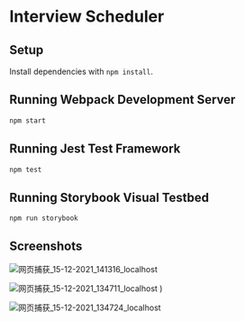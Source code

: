 # Interview Scheduler

## Setup

Install dependencies with `npm install`.

## Running Webpack Development Server

```sh
npm start
```

## Running Jest Test Framework

```sh
npm test
```

## Running Storybook Visual Testbed

```sh
npm run storybook
```

## Screenshots
![网页捕获_15-12-2021_141316_localhost](https://user-images.githubusercontent.com/92280039/146250197-63609ceb-cfbd-403f-98d9-bf24cedcb099.jpeg)

![网页捕获_15-12-2021_134711_localhost](https://user-images.githubusercontent.com/92280039/146250070-4d3e7fec-7365-4e65-bb89-186e9e87734f.jpeg)
)

![网页捕获_15-12-2021_134724_localhost](https://user-images.githubusercontent.com/92280039/146250111-0534b13f-c2a2-4c17-8253-611ba70ab70f.jpeg)


